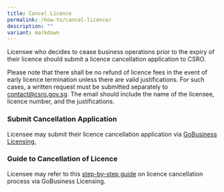 ```yaml
---
title: Cancel Licence
permalink: /how-to/cancel-licence/
description: ""
variant: markdown
---
```

Licensee who decides to cease business operations prior to the expiry of their licence should submit a licence cancellation application to CSRO.

Please note that there shall be no refund of licence fees in the event of early licence termination unless there are valid justifications. For such cases, a written request must be submitted separately to <a href="mailto:contact@csro.gov.sg">contact@csro.gov.sg</a>. The email should include the name of the licensee, licence number, and the justifications. 

### Submit Cancellation Application
Licensee may submit their licence cancellation application via <a href="https://www.gobusiness.gov.sg/"> GoBusiness Licensing.</a>


### Guide to Cancellation of Licence
Licensee may refer to this <a href="https://www.gobusiness.gov.sg/dashboard-faqs/apply-new-licences/">step-by-step guide</a> on licence cancellation process via GoBusiness Licensing.